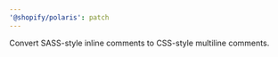 ```yaml
---
'@shopify/polaris': patch
---
```


Convert SASS-style inline comments to CSS-style multiline comments.
